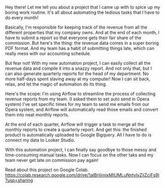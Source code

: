 Hey there! Let me tell you about a project that I came up with to spice up my boring work routine. 
It's all about automating the tedious tasks that I have to do every month!

Basically, I'm responsible for keeping track of the revenue from all the different properties that my company owns. 
And at the end of each month, I have to submit a report so that everyone gets their fair share of the commission. 
But here's the thing: the revenue data comes in a super boring PDF format. 
And my team has a habit of submitting things late, which can really mess with our accounting schedule.

But fear not! With my new automation project, I can easily collect all the revenue data and compile it into a snazzy report. 
And not only that, but I can also generate quarterly reports for the head of my department. 
No more half-days spent slaving away at my computer! Now I can sit back, relax, and let the magic of automation do its thing.

Here's the scope: I'm using Airflow to streamline the process of collecting revenue reports from my team. 
(I asked them to set auto send in Opera system)
I've set specific times for my team to send me emails from our Opera system, 
and Airflow will automatically read those emails and convert them into neat monthly reports.

At the end of each quarter, Airflow will trigger a task to merge all the monthly reports to create a quarterly report. 
And get this: the finished product is automatically uploaded to Google Bigquery. 
All I have to do is connect my data to Looker Studio.

With this automation project, I can finally say goodbye to those messy and time-consuming manual tasks. 
Now I can focus on the other taks and my team never get late on commission pay again!

Read about this project on Google Colab.
https://colab.research.google.com/drive/1aIBrljimixMtUMLuNntylvZijZciFs9I?usp=sharing
